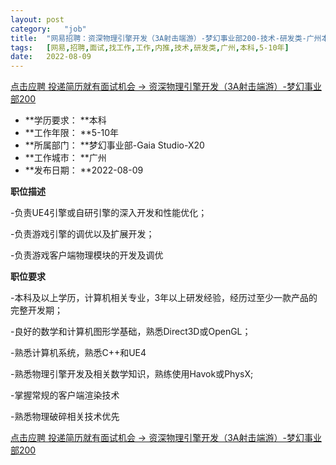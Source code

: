 ```yaml
---
layout:	post
category:	"job"
title:	"网易招聘：资深物理引擎开发（3A射击端游）-梦幻事业部200-技术-研发类-广州本科5-10年"
tags:	[网易,招聘,面试,找工作,工作,内推,技术,研发类,广州,本科,5-10年]
date:	2022-08-09
---
```


[点击应聘 投递简历就有面试机会 ->  资深物理引擎开发（3A射击端游）-梦幻事业部200](http://mobile.bole.netease.com/bole/boleDetail?id=36235&employeeId=346f03c3cda5f04c&key=all)



- **学历要求： **本科
- **工作年限： **5-10年
- **所属部门： **梦幻事业部-Gaia Studio-X20
- **工作城市： **广州
- **发布日期： **2022-08-09



**职位描述**

-负责UE4引擎或自研引擎的深入开发和性能优化；

-负责游戏引擎的调优以及扩展开发；

-负责游戏客户端物理模块的开发及调优





**职位要求**

-本科及以上学历，计算机相关专业，3年以上研发经验，经历过至少一款产品的完整开发期； 

-良好的数学和计算机图形学基础，熟悉Direct3D或OpenGL； 

-熟悉计算机系统，熟悉C++和UE4

-熟悉物理引擎开发及相关数学知识，熟练使用Havok或PhysX; 

-掌握常规的客户端渲染技术

-熟悉物理破碎相关技术优先



[点击应聘 投递简历就有面试机会 ->  资深物理引擎开发（3A射击端游）-梦幻事业部200](http://mobile.bole.netease.com/bole/boleDetail?id=36235&employeeId=346f03c3cda5f04c&key=all)